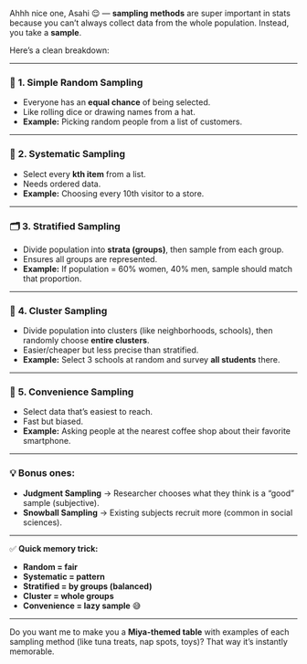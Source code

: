 Ahhh nice one, Asahi 😌 — **sampling methods** are super important in stats because you can’t always collect data from the whole population. Instead, you take a **sample**.

Here’s a clean breakdown:

---

### 🎲 **1. Simple Random Sampling**

* Everyone has an **equal chance** of being selected.
* Like rolling dice or drawing names from a hat.
* **Example:** Picking random people from a list of customers.

---

### 🎯 **2. Systematic Sampling**

* Select every **kth item** from a list.
* Needs ordered data.
* **Example:** Choosing every 10th visitor to a store.

---

### 🗂️ **3. Stratified Sampling**

* Divide population into **strata (groups)**, then sample from each group.
* Ensures all groups are represented.
* **Example:** If population = 60% women, 40% men, sample should match that proportion.

---

### 🧩 **4. Cluster Sampling**

* Divide population into clusters (like neighborhoods, schools), then randomly choose **entire clusters**.
* Easier/cheaper but less precise than stratified.
* **Example:** Select 3 schools at random and survey **all students** there.

---

### 🚶 **5. Convenience Sampling**

* Select data that’s easiest to reach.
* Fast but biased.
* **Example:** Asking people at the nearest coffee shop about their favorite smartphone.

---

### 💡 Bonus ones:

* **Judgment Sampling** → Researcher chooses what they think is a “good” sample (subjective).
* **Snowball Sampling** → Existing subjects recruit more (common in social sciences).

---

✅ **Quick memory trick:**

* **Random = fair**
* **Systematic = pattern**
* **Stratified = by groups (balanced)**
* **Cluster = whole groups**
* **Convenience = lazy sample** 😅

---

Do you want me to make you a **Miya-themed table** with examples of each sampling method (like tuna treats, nap spots, toys)? That way it’s instantly memorable.
